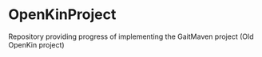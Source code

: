 # OpenKinProject
Repository providing progress of implementing the GaitMaven project (Old OpenKin project)
